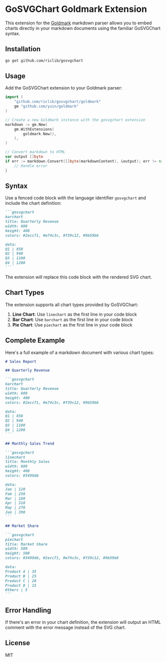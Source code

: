 # GoSVGChart Goldmark Extension

This extension for the [Goldmark](https://github.com/yuin/goldmark) markdown parser allows you to embed charts directly in your markdown documents using the familiar GoSVGChart syntax.

## Installation

```bash
go get github.com/riclib/gosvgchart
```

## Usage

Add the GoSVGChart extension to your Goldmark parser:

```go
import (
    "github.com/riclib/gosvgchart/goldmark"
    gm "github.com/yuin/goldmark"
)

// Create a new Goldmark instance with the gosvgchart extension
markdown := gm.New(
    gm.WithExtensions(
        goldmark.New(),
    ),
)

// Convert markdown to HTML
var output []byte
if err := markdown.Convert([]byte(markdownContent), &output); err != nil {
    // Handle error
}
```

## Syntax

Use a fenced code block with the language identifier `gosvgchart` and include the chart definition:

````markdown
```gosvgchart
barchart
title: Quarterly Revenue
width: 600
height: 400
colors: #2ecc71, #e74c3c, #f39c12, #9b59b6

data:
Q1 | 850
Q2 | 940
Q3 | 1100
Q4 | 1200
```
````

The extension will replace this code block with the rendered SVG chart.

## Chart Types

The extension supports all chart types provided by GoSVGChart:

1. **Line Chart**: Use `linechart` as the first line in your code block
2. **Bar Chart**: Use `barchart` as the first line in your code block
3. **Pie Chart**: Use `piechart` as the first line in your code block

## Complete Example

Here's a full example of a markdown document with various chart types:

````markdown
# Sales Report

## Quarterly Revenue

```gosvgchart
barchart
title: Quarterly Revenue
width: 600
height: 400
colors: #2ecc71, #e74c3c, #f39c12, #9b59b6

data:
Q1 | 850
Q2 | 940
Q3 | 1100
Q4 | 1200
```

## Monthly Sales Trend

```gosvgchart
linechart
title: Monthly Sales
width: 600
height: 400
colors: #3498db

data:
Jan | 120
Feb | 250
Mar | 180
Apr | 310
May | 270
Jun | 390
```

## Market Share

```gosvgchart
piechart
title: Market Share
width: 500
height: 500
colors: #3498db, #2ecc71, #e74c3c, #f39c12, #9b59b6

data:
Product A | 35
Product B | 25
Product C | 20
Product D | 15
Others | 5
```
````

## Error Handling

If there's an error in your chart definition, the extension will output an HTML comment with the error message instead of the SVG chart.

## License

MIT